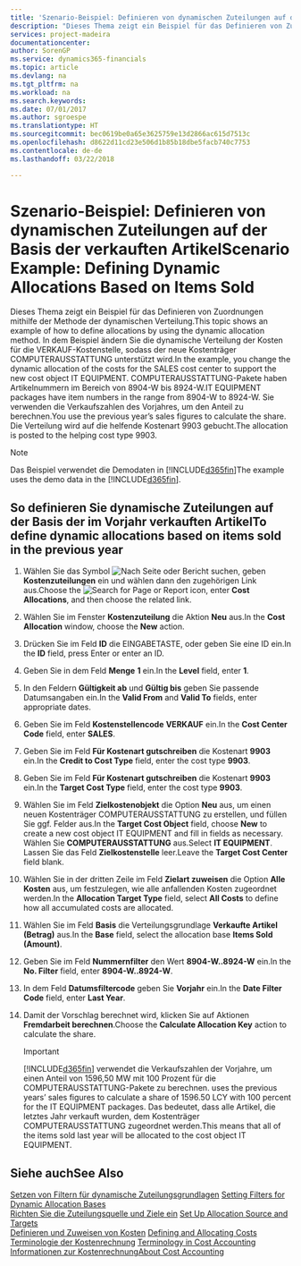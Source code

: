 ```yaml
---
title: 'Szenario-Beispiel: Definieren von dynamischen Zuteilungen auf der Basis der verkauften Artikel | Microsoft Docs'
description: "Dieses Thema zeigt ein Beispiel für das Definieren von Zuordnungen mithilfe der Methode der dynamischen Verteilung."
services: project-madeira
documentationcenter: 
author: SorenGP
ms.service: dynamics365-financials
ms.topic: article
ms.devlang: na
ms.tgt_pltfrm: na
ms.workload: na
ms.search.keywords: 
ms.date: 07/01/2017
ms.author: sgroespe
ms.translationtype: HT
ms.sourcegitcommit: bec0619be0a65e3625759e13d2866ac615d7513c
ms.openlocfilehash: d8622d11cd23e506d1b85b18dbe5facb740c7753
ms.contentlocale: de-de
ms.lasthandoff: 03/22/2018

---
```

# <a name="scenario-example-defining-dynamic-allocations-based-on-items-sold"></a><span data-ttu-id="c7b6c-103">Szenario-Beispiel: Definieren von dynamischen Zuteilungen auf der Basis der verkauften Artikel</span><span class="sxs-lookup"><span data-stu-id="c7b6c-103">Scenario Example: Defining Dynamic Allocations Based on Items Sold</span></span>
<span data-ttu-id="c7b6c-104">Dieses Thema zeigt ein Beispiel für das Definieren von Zuordnungen mithilfe der Methode der dynamischen Verteilung.</span><span class="sxs-lookup"><span data-stu-id="c7b6c-104">This topic shows an example of how to define allocations by using the dynamic allocation method.</span></span> <span data-ttu-id="c7b6c-105">In dem Beispiel ändern Sie die dynamische Verteilung der Kosten für die VERKAUF-Kostenstelle, sodass der neue Kostenträger COMPUTERAUSSTATTUNG unterstützt wird.</span><span class="sxs-lookup"><span data-stu-id="c7b6c-105">In the example, you change the dynamic allocation of the costs for the SALES cost center to support the new cost object IT EQUIPMENT.</span></span> <span data-ttu-id="c7b6c-106">COMPUTERAUSSTATTUNG-Pakete haben Artikelnummern im Bereich von 8904-W bis 8924-W.</span><span class="sxs-lookup"><span data-stu-id="c7b6c-106">IT EQUIPMENT packages have item numbers in the range from 8904-W to 8924-W.</span></span> <span data-ttu-id="c7b6c-107">Sie verwenden die Verkaufszahlen des Vorjahres, um den Anteil zu berechnen.</span><span class="sxs-lookup"><span data-stu-id="c7b6c-107">You use the previous year’s sales figures to calculate the share.</span></span> <span data-ttu-id="c7b6c-108">Die Verteilung wird auf die helfende Kostenart 9903 gebucht.</span><span class="sxs-lookup"><span data-stu-id="c7b6c-108">The allocation is posted to the helping cost type 9903.</span></span>  

> [!NOTE]  
>  <span data-ttu-id="c7b6c-109">Das Beispiel verwendet die Demodaten in [!INCLUDE[d365fin](includes/d365fin_md.md)]</span><span class="sxs-lookup"><span data-stu-id="c7b6c-109">The example uses the demo data in the [!INCLUDE[d365fin](includes/d365fin_md.md)].</span></span>  

## <a name="to-define-dynamic-allocations-based-on-items-sold-in-the-previous-year"></a><span data-ttu-id="c7b6c-110">So definieren Sie dynamische Zuteilungen auf der Basis der im Vorjahr verkauften Artikel</span><span class="sxs-lookup"><span data-stu-id="c7b6c-110">To define dynamic allocations based on items sold in the previous year</span></span>  

1.  <span data-ttu-id="c7b6c-111">Wählen Sie das Symbol ![Nach Seite oder Bericht suchen](media/ui-search/search_small.png "Symbol Nach Seite oder Bericht suchen"), geben **Kostenzuteilungen** ein und wählen dann den zugehörigen Link aus.</span><span class="sxs-lookup"><span data-stu-id="c7b6c-111">Choose the ![Search for Page or Report](media/ui-search/search_small.png "Search for Page or Report icon") icon, enter **Cost Allocations**, and then choose the related link.</span></span>  
2.  <span data-ttu-id="c7b6c-112">Wählen Sie im Fenster **Kostenzuteilung** die Aktion **Neu** aus.</span><span class="sxs-lookup"><span data-stu-id="c7b6c-112">In the **Cost Allocation** window, choose the **New** action.</span></span>  
3.  <span data-ttu-id="c7b6c-113">Drücken Sie im Feld **ID** die EINGABETASTE, oder geben Sie eine ID ein.</span><span class="sxs-lookup"><span data-stu-id="c7b6c-113">In the **ID** field, press Enter or enter an ID.</span></span>  
4.  <span data-ttu-id="c7b6c-114">Geben Sie in dem Feld **Menge** **1** ein.</span><span class="sxs-lookup"><span data-stu-id="c7b6c-114">In the **Level** field, enter **1**.</span></span>  
5.  <span data-ttu-id="c7b6c-115">In den Feldern **Gültigkeit ab** und **Gültig bis** geben Sie passende Datumsangaben ein.</span><span class="sxs-lookup"><span data-stu-id="c7b6c-115">In the **Valid From** and **Valid To** fields, enter appropriate dates.</span></span>  
6.  <span data-ttu-id="c7b6c-116">Geben Sie im Feld **Kostenstellencode** **VERKAUF** ein.</span><span class="sxs-lookup"><span data-stu-id="c7b6c-116">In the **Cost Center Code** field, enter **SALES**.</span></span>  
7.  <span data-ttu-id="c7b6c-117">Geben Sie im Feld **Für Kostenart gutschreiben** die Kostenart **9903** ein.</span><span class="sxs-lookup"><span data-stu-id="c7b6c-117">In the **Credit to Cost Type** field, enter the cost type **9903**.</span></span>  
8.  <span data-ttu-id="c7b6c-118">Geben Sie im Feld **Für Kostenart gutschreiben** die Kostenart **9903** ein.</span><span class="sxs-lookup"><span data-stu-id="c7b6c-118">In the **Target Cost Type** field, enter the cost type **9903**.</span></span>  
9. <span data-ttu-id="c7b6c-119">Wählen Sie im Feld **Zielkostenobjekt** die Option **Neu** aus, um einen neuen Kostenträger COMPUTERAUSSTATTUNG zu erstellen, und füllen Sie ggf. Felder aus.</span><span class="sxs-lookup"><span data-stu-id="c7b6c-119">In the **Target Cost Object** field, choose **New** to create a new cost object IT EQUIPMENT and fill in fields as necessary.</span></span> <span data-ttu-id="c7b6c-120">Wählen Sie **COMPUTERAUSSTATTUNG** aus.</span><span class="sxs-lookup"><span data-stu-id="c7b6c-120">Select **IT EQUIPMENT**.</span></span> <span data-ttu-id="c7b6c-121">Lassen Sie das Feld **Zielkostenstelle** leer.</span><span class="sxs-lookup"><span data-stu-id="c7b6c-121">Leave the **Target Cost Center** field blank.</span></span>  
10. <span data-ttu-id="c7b6c-122">Wählen Sie in der dritten Zeile im Feld **Zielart zuweisen** die Option **Alle Kosten** aus, um festzulegen, wie alle anfallenden Kosten zugeordnet werden.</span><span class="sxs-lookup"><span data-stu-id="c7b6c-122">In the **Allocation Target Type** field, select **All Costs** to define how all accumulated costs are allocated.</span></span>  
11. <span data-ttu-id="c7b6c-123">Wählen Sie im Feld **Basis** die Verteilungsgrundlage **Verkaufte Artikel (Betrag)** aus.</span><span class="sxs-lookup"><span data-stu-id="c7b6c-123">In the **Base** field, select the allocation base **Items Sold (Amount)**.</span></span>  
12. <span data-ttu-id="c7b6c-124">Geben Sie im Feld **Nummernfilter** den Wert **8904-W..8924-W** ein.</span><span class="sxs-lookup"><span data-stu-id="c7b6c-124">In the **No. Filter** field, enter **8904-W..8924-W**.</span></span>  
13. <span data-ttu-id="c7b6c-125">In dem Feld **Datumsfiltercode** geben Sie **Vorjahr** ein.</span><span class="sxs-lookup"><span data-stu-id="c7b6c-125">In the **Date Filter Code** field, enter **Last Year**.</span></span>  
14. <span data-ttu-id="c7b6c-126">Damit der Vorschlag berechnet wird, klicken Sie auf Aktionen **Fremdarbeit berechnen**.</span><span class="sxs-lookup"><span data-stu-id="c7b6c-126">Choose the **Calculate Allocation Key** action to calculate the share.</span></span>  

    > [!IMPORTANT]  
    >  [!INCLUDE[d365fin](includes/d365fin_md.md)]<span data-ttu-id="c7b6c-127"> verwendet die Verkaufszahlen der Vorjahre, um einen Anteil von 1596,50 MW mit 100 Prozent für die COMPUTERAUSSTATTUNG-Pakete zu berechnen.</span><span class="sxs-lookup"><span data-stu-id="c7b6c-127"> uses the previous years’ sales figures to calculate a share of 1596.50 LCY with 100 percent for the IT EQUIPMENT packages.</span></span> <span data-ttu-id="c7b6c-128">Das bedeutet, dass alle Artikel, die letztes Jahr verkauft wurden, dem Kostenträger COMPUTERAUSSTATTUNG zugeordnet werden.</span><span class="sxs-lookup"><span data-stu-id="c7b6c-128">This means that all of the items sold last year will be allocated to the cost object IT EQUIPMENT.</span></span>  

## <a name="see-also"></a><span data-ttu-id="c7b6c-129">Siehe auch</span><span class="sxs-lookup"><span data-stu-id="c7b6c-129">See Also</span></span>  
 <span data-ttu-id="c7b6c-130">[Setzen von Filtern für dynamische Zuteilungsgrundlagen](finance-setting-filters-for-dynamic-allocation-bases.md) </span><span class="sxs-lookup"><span data-stu-id="c7b6c-130">[Setting Filters for Dynamic Allocation Bases](finance-setting-filters-for-dynamic-allocation-bases.md) </span></span>  
 <span data-ttu-id="c7b6c-131">[Richten Sie die Zuteilungsquelle und Ziele ein](finance-how-to-set-up-allocation-source-and-targets.md) </span><span class="sxs-lookup"><span data-stu-id="c7b6c-131">[Set Up Allocation Source and Targets](finance-how-to-set-up-allocation-source-and-targets.md) </span></span>  
 <span data-ttu-id="c7b6c-132">[Definieren und Zuweisen von Kosten](finance-define-and-allocate-costs.md) </span><span class="sxs-lookup"><span data-stu-id="c7b6c-132">[Defining and Allocating Costs](finance-define-and-allocate-costs.md) </span></span>  
 <span data-ttu-id="c7b6c-133">[Terminologie der Kostenrechnung](finance-terminology-in-cost-accounting.md) </span><span class="sxs-lookup"><span data-stu-id="c7b6c-133">[Terminology in Cost Accounting](finance-terminology-in-cost-accounting.md) </span></span>  
 [<span data-ttu-id="c7b6c-134">Informationen zur Kostenrechnung</span><span class="sxs-lookup"><span data-stu-id="c7b6c-134">About Cost Accounting</span></span>](finance-about-cost-accounting.md)

